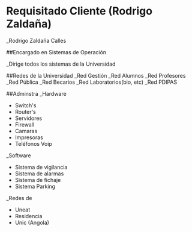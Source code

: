 # Requisitado Cliente (Rodrigo Zaldaña)

_Rodrigo Zaldaña Calles

##Encargado en Sistemas de Operación

_Dirige todos los sistemas de la Universidad

##Redes de la Universidad
_Red Gestión
_Red Alumnos
_Red Profesores
_Red Pública
_Red Becarios
_Red Laboratorios(bio, etc)
_Red PDIPAS

##Adminstra
_Hardware
* Switch's
* Router's
* Servidores
* Firewall
* Camaras
* Impresoras
* Teléfonos Voip

_Software
* Sistema de vigilancia
* Sistema de alarmas
* Sistema de fichaje
* Sistema Parking

_Redes de
* Uneat
* Residencia
* Unic (Angola)